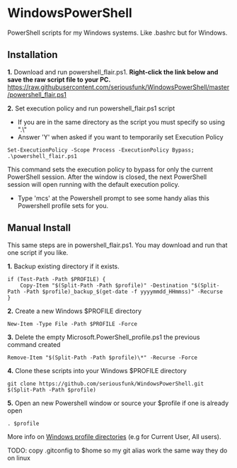 # WindowsPowerShell

PowerShell scripts for my Windows systems. Like .bashrc but for Windows.

## Installation

**1.** Download and run powershell_flair.ps1. **Right-click the link below and save the raw script file to your PC.**
https://raw.githubusercontent.com/seriousfunk/WindowsPowerShell/master/powershell_flair.ps1

**2.** Set execution policy and run powershell_flair.ps1 script
* If you are in the same directory as the script you must specify so using ".\\"
* Answer 'Y' when asked if you want to temporarily set Execution Policy
```
Set-ExecutionPolicy -Scope Process -ExecutionPolicy Bypass; .\powershell_flair.ps1
```
This command sets the execution policy to bypass for only the current PowerShell session. After the window is closed, the next PowerShell session will open running with the default execution policy.

- Type 'mcs' at the Powershell prompt to see some handy alias this Powershell profile sets for you.

## Manual Install

This same steps are in powershell_flair.ps1. You may download and run that one script if you like.

**1.**  Backup existing directory if it exists.
```
if (Test-Path -Path $PROFILE) {
    Copy-Item "$(Split-Path -Path $profile)" -Destination "$(Split-Path -Path $profile)_backup_$(get-date -f yyyymmdd_HHmmss)" -Recurse
}
```
**2.** Create a new Windows $PROFILE directory
```
New-Item -Type File -Path $PROFILE -Force
```

**3.** Delete the empty Microsoft.PowerShell_profile.ps1 the previous command created
```
Remove-Item "$(Split-Path -Path $profile)\*" -Recurse -Force
```

**4.** Clone these scripts into your Windows $PROFILE directory 
```
git clone https://github.com/seriousfunk/WindowsPowerShell.git $(Split-Path -Path $profile)
```

**5.** Open an new Powershell window or source your $profile if one is already open
```
. $profile
```

More info on [Windows profile directories](https://docs.microsoft.com/en-us/powershell/scripting/core-powershell/ise/how-to-use-profiles-in-windows-powershell-ise?view=powershell-6) (e.g for Current User, All users).

TODO: copy .gitconfig to $home so my git alias work the same way they do on linux
